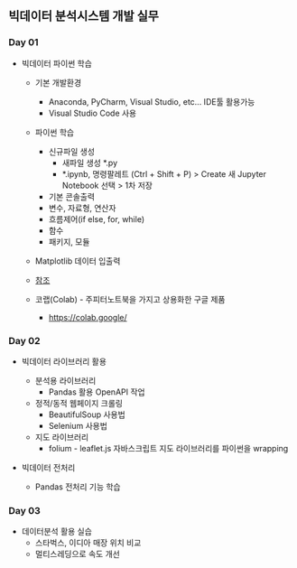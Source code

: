 ## 빅데이터 분석시스템 개발 실무

### Day 01
- 빅데이터 파이썬 학습
    - 기본 개발환경
        - Anaconda, PyCharm, Visual Studio, etc... IDE툴 활용가능
        - Visual Studio Code 사용
    - 파이썬 학습
        - 신규파일 생성
            - 새파일 생성 *.py
            - *.ipynb, 명령팔레트 (Ctrl + Shift + P) > Create 새 Jupyter Notebook 선택 > 1차 저장
        - 기본 콘솔출력
        - 변수, 자료형, 연산자
        - 흐름제어(if else, for, while)
        - 함수
        - 패키지, 모듈
    - Matplotlib 데이터 입출력
    - [참조](https://youneedawiki.com/app/page/1wj2NxUqCgWYBlHSk0U1_q2EYDnFX6LwO?p=1wsnKDXabPNexd77rGhjdBLAgdFtMhF5s)

    - 코랩(Colab) - 주피터노트북을 가지고 상용화한 구글 제품
        - https://colab.google/

### Day 02
- 빅데이터 라이브러리 활용
    - 분석용 라이브러리
        - Pandas 활용 OpenAPI 작업
    - 정적/동적 웹페이지 크롤링
        - BeautifulSoup 사용법
        - Selenium 사용법
    - 지도 라이브러리
        - folium - leaflet.js 자바스크립트 지도 라이브러리를 파이썬을 wrapping

- 빅데이터 전처리
    - Pandas 전처리 기능 학습

### Day 03
- 데이터분석 활용 실습
    - 스타벅스, 이디아 매장 위치 비교
    - 멀티스레딩으로 속도 개선